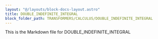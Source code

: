 ```yaml
---
layout: "@/layouts/block-docs-layout.astro"
title: DOUBLE_INDEFINITE_INTEGRAL
block_folder_path: TRANSFORMERS/CALCULUS/DOUBLE_INDEFINITE_INTEGRAL
---
```


This is the Markdown file for DOUBLE_INDEFINITE_INTEGRAL

